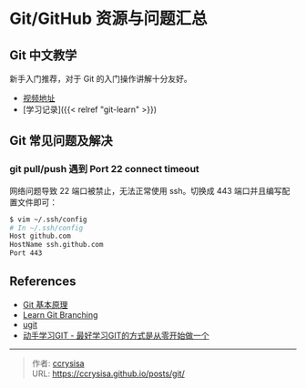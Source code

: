 # Git/GitHub 资源与问题汇总


## Git 中文教学

新手入门推荐，对于 Git 的入门操作讲解十分友好。

- [视频地址](https://youtu.be/LZ4oOzZwgrk)
- [学习记录]({{< relref "git-learn" >}})

## Git 常见问题及解决

### git pull/push 遇到 Port 22 connect timeout

网络问题导致 22 端口被禁止，无法正常使用 ssh。切换成 443 端口并且编写配置文件即可：

```bash
$ vim ~/.ssh/config
# In ~/.ssh/config
Host github.com
HostName ssh.github.com
Port 443
```

## References

- [Git 基本原理](https://www.bilibili.com/video/BV1TA411q75f)
- [Learn Git Branching](https://learngitbranching.js.org/)
- [ugit](https://github.com/rafifos/ugit)
- [动手学习GIT - 最好学习GIT的方式是从零开始做一个](https://zhuanlan.zhihu.com/p/608514754)


---

> 作者: [ccrysisa](https://github.com/ccrysisa)  
> URL: https://ccrysisa.github.io/posts/git/  

